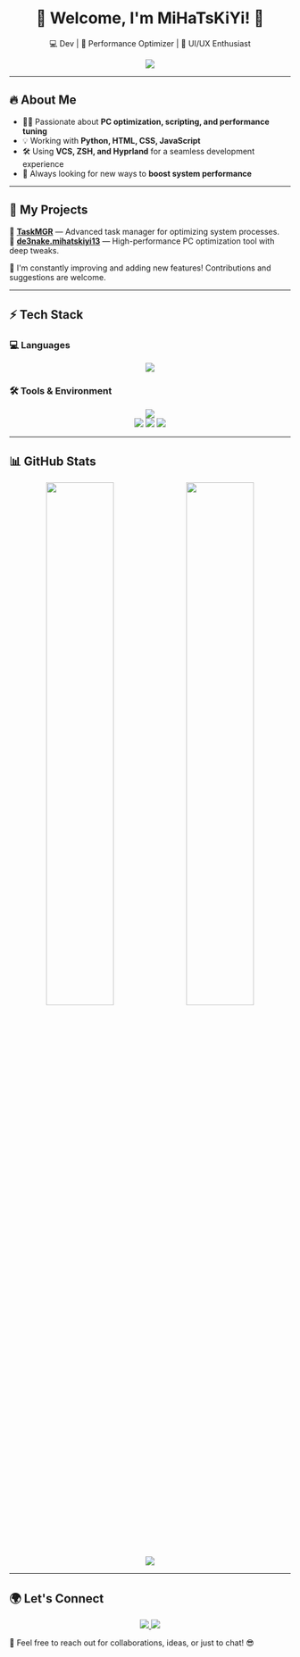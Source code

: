 <h1 align="center">🚀 Welcome, I'm MiHaTsKiYi! 👋</h1>

<p align="center">
  💻 Dev | 🚀 Performance Optimizer | 🎨 UI/UX Enthusiast  
</p>

<p align="center">
  <img src="https://readme-typing-svg.herokuapp.com?font=Fira+Code&weight=600&size=22&pause=1000&color=F75C7E&center=true&width=800&lines=🚀+System+Optimization+Expert;💡+Automation+%26+Scripting+Lover;🔥+Building+Fast+%26+Efficient+Tools" />
</p>

---

## 🔥 About Me  
- 👨‍💻 Passionate about **PC optimization, scripting, and performance tuning**  
- 💡 Working with **Python, HTML, CSS, JavaScript**  
- 🛠 Using **VCS, ZSH, and Hyprland** for a seamless development experience  
- 🎯 Always looking for new ways to **boost system performance**  

---

## 🚀 My Projects  
🔹 **[TaskMGR](https://github.com/MiHaTsKiYi13/TaskMGR)** — Advanced task manager for optimizing system processes.  
🔹 **[de3nake.mihatskiyi13](https://github.com/MiHaTsKiYi13/de3nake.mihatskiyi13)** — High-performance PC optimization tool with deep tweaks.  

🌟 I'm constantly improving and adding new features! Contributions and suggestions are welcome.  

---

## ⚡ Tech Stack  
### 💻 Languages  
<p align="center">
  <img src="https://skillicons.dev/icons?i=python,html,css,js" />
</p>

### 🛠 Tools & Environment  
<p align="center">
  <img src="https://skillicons.dev/icons?i=git,linux,vscode" />
  <br>
  <img src="https://img.shields.io/badge/VCS-Git%20%26%20GitHub-orange?style=for-the-badge&logo=git&logoColor=white">
  <img src="https://img.shields.io/badge/ZSH-Black?style=for-the-badge&logo=gnu-bash&logoColor=white">
  <img src="https://img.shields.io/badge/Hyprland-1793D1?style=for-the-badge&logo=linux&logoColor=white">
</p>

---

## 📊 GitHub Stats  
<p align="center">
  <img src="https://github-readme-stats.vercel.app/api?username=MiHaTsKiYi13&show_icons=true&theme=radical" width="49%">
  <img src="https://github-readme-streak-stats.herokuapp.com/?user=MiHaTsKiYi13&theme=radical" width="49%">
</p>
<p align="center">
  <img src="https://github-readme-stats.vercel.app/api/top-langs/?username=MiHaTsKiYi13&layout=compact&theme=radical">
</p>

---

## 🌍 Let's Connect  
<p align="center">
  <a href="https://t.me/mihatskiyi">
    <img src="https://img.shields.io/badge/Telegram-26A5E4?style=for-the-badge&logo=telegram&logoColor=white">
  </a>
  <a href="https://github.com/MiHaTsKiYi13">
    <img src="https://img.shields.io/badge/GitHub-181717?style=for-the-badge&logo=github&logoColor=white">
  </a>
</p>

🚀 Feel free to reach out for collaborations, ideas, or just to chat! 😎  
